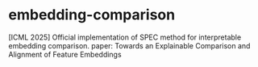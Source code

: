 # embedding-comparison
[ICML 2025] Official implementation of SPEC method for interpretable embedding comparison. paper: Towards an Explainable Comparison and Alignment of Feature Embeddings
